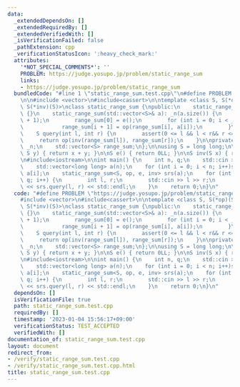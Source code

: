 ```yaml
---
data:
  _extendedDependsOn: []
  _extendedRequiredBy: []
  _extendedVerifiedWith: []
  _isVerificationFailed: false
  _pathExtension: cpp
  _verificationStatusIcon: ':heavy_check_mark:'
  attributes:
    '*NOT_SPECIAL_COMMENTS*': ''
    PROBLEM: https://judge.yosupo.jp/problem/static_range_sum
    links:
    - https://judge.yosupo.jp/problem/static_range_sum
  bundledCode: "#line 1 \"static_range_sum.test.cpp\"\n#define PROBLEM \"https://judge.yosupo.jp/problem/static_range_sum\"\
    \n\n#include <vector>\n#include<cassert>\n\ntemplate <class S, S(*op)(S, S), S(*e)(),\
    \ S(*inv)(S)>\nclass static_range_sum {\npublic:\n    static_range_sum(): _n(0)\
    \ {}\n    static_range_sum(std::vector<S>& a): _n(a.size()) {\n        range_sum.resize(_n\
    \ + 1);\n        range_sum[0] = e();\n        for (int i = 0; i < _n; i++) {\n\
    \            range_sum[i + 1] = op(range_sum[i], a[i]);\n        }\n    }\n\n\
    \    S query(int l, int r) {\n        assert(0 <= l && l < r&& r <= _n);\n   \
    \     return op(inv(range_sum[l]), range_sum[r]);\n    }\n\nprivate:\n    unsigned\
    \ _n;\n    std::vector<S> range_sum;\n};\n\nusing S = long long;\n\nS op(S x,\
    \ S y) { return x + y; }\n\nS e() { return 0LL; }\n\nS inv(S x) { return -x; }\n\
    \n#include<iostream>\n\nint main() {\n    int n, q;\n    std::cin >> n >> q;\n\
    \    std::vector<long long> a(n);\n    for (int i = 0; i < n; i++)std::cin >>\
    \ a[i];\n    static_range_sum<S, op, e, inv> srs(a);\n    for (int i = 0; i <\
    \ q; i++) {\n        int l, r;\n        std::cin >> l >> r;\n        std::cout\
    \ << srs.query(l, r) << std::endl;\n    }\n    return 0;\n}\n"
  code: "#define PROBLEM \"https://judge.yosupo.jp/problem/static_range_sum\"\n\n\
    #include <vector>\n#include<cassert>\n\ntemplate <class S, S(*op)(S, S), S(*e)(),\
    \ S(*inv)(S)>\nclass static_range_sum {\npublic:\n    static_range_sum(): _n(0)\
    \ {}\n    static_range_sum(std::vector<S>& a): _n(a.size()) {\n        range_sum.resize(_n\
    \ + 1);\n        range_sum[0] = e();\n        for (int i = 0; i < _n; i++) {\n\
    \            range_sum[i + 1] = op(range_sum[i], a[i]);\n        }\n    }\n\n\
    \    S query(int l, int r) {\n        assert(0 <= l && l < r&& r <= _n);\n   \
    \     return op(inv(range_sum[l]), range_sum[r]);\n    }\n\nprivate:\n    unsigned\
    \ _n;\n    std::vector<S> range_sum;\n};\n\nusing S = long long;\n\nS op(S x,\
    \ S y) { return x + y; }\n\nS e() { return 0LL; }\n\nS inv(S x) { return -x; }\n\
    \n#include<iostream>\n\nint main() {\n    int n, q;\n    std::cin >> n >> q;\n\
    \    std::vector<long long> a(n);\n    for (int i = 0; i < n; i++)std::cin >>\
    \ a[i];\n    static_range_sum<S, op, e, inv> srs(a);\n    for (int i = 0; i <\
    \ q; i++) {\n        int l, r;\n        std::cin >> l >> r;\n        std::cout\
    \ << srs.query(l, r) << std::endl;\n    }\n    return 0;\n}\n"
  dependsOn: []
  isVerificationFile: true
  path: static_range_sum.test.cpp
  requiredBy: []
  timestamp: '2023-01-04 15:56:17+09:00'
  verificationStatus: TEST_ACCEPTED
  verifiedWith: []
documentation_of: static_range_sum.test.cpp
layout: document
redirect_from:
- /verify/static_range_sum.test.cpp
- /verify/static_range_sum.test.cpp.html
title: static_range_sum.test.cpp
---
```

